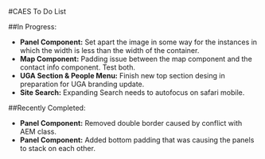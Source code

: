 #CAES To Do List


##In Progress:

- **Panel Component:** Set apart the image in some way for the instances in which the width is less than the width of the container.
- **Map Component:** Padding issue between the map component and the contact info component. Test both.
- **UGA Section & People Menu:** Finish new top section desing in preparation for UGA branding update.
- **Site Search:** Expanding Search needs to autofocus on safari mobile.

##Recently Completed:

- **Panel Component:** Removed double border caused by conflict with AEM class.
- **Panel Component:** Added bottom padding that was causing the panels to stack on each other.
